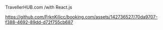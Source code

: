 TravellerHUB.com  /with React.js

https://github.com/FrknKilicc/booking.com/assets/142736527/70da9707-f388-4692-89dd-d72f755cb687
